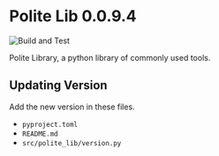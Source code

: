 # Polite Lib 0.0.9.4
![Build and Test](https://github.com/politeauthority/polite-lib/actions/workflows/validate.yaml/badge.svg)

Polite Library, a python library of commonly used tools.

## Updating Version
Add the new version in these files.
- `pyproject.toml`
- `README.md`
- `src/polite_lib/version.py`
